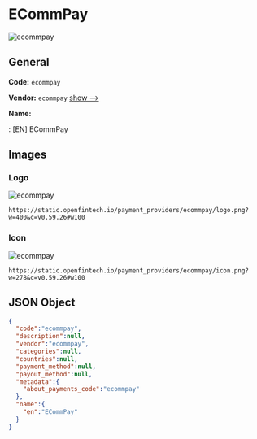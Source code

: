 
# ECommPay 
![ecommpay](https://static.openfintech.io/payment_providers/ecommpay/logo.png?w=400&c=v0.59.26#w100)  

## General 
 
**Code:** `ecommpay` 
 
**Vendor:** `ecommpay` [show -->](/vendors/ecommpay/) 
 
**Name:** 
 
:	[EN] ECommPay 
 

## Images 

### Logo 
 
![ecommpay](https://static.openfintech.io/payment_providers/ecommpay/logo.png?w=400&c=v0.59.26#w100)  

```
https://static.openfintech.io/payment_providers/ecommpay/logo.png?w=400&c=v0.59.26#w100
```  

### Icon 
 
![ecommpay](https://static.openfintech.io/payment_providers/ecommpay/icon.png?w=278&c=v0.59.26#w100)  

```
https://static.openfintech.io/payment_providers/ecommpay/icon.png?w=278&c=v0.59.26#w100
```  

## JSON Object 

```json
{
  "code":"ecommpay",
  "description":null,
  "vendor":"ecommpay",
  "categories":null,
  "countries":null,
  "payment_method":null,
  "payout_method":null,
  "metadata":{
    "about_payments_code":"ecommpay"
  },
  "name":{
    "en":"ECommPay"
  }
}
```  
